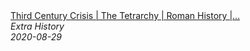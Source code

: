 <!--2024-07-21 00:21:39-->
<div class="yb">
  <a class="nodecor" href="/posts.html?istoriya/third_century_crisis_the_tetrarchy_roman_history_extra_history_part_4">
    <img class="preview" data-videoid="vBFVRV5vsp4" src="https://i.ytimg.com/vi/vBFVRV5vsp4/hqdefault.jpg" align="middle" alt="">
  </a>
  <div class="inlbl text">
    <a class="nodecor" href="/posts.html?istoriya/third_century_crisis_the_tetrarchy_roman_history_extra_history_part_4">Third Century Crisis | The Tetrarchy | Roman History |...</a><br>
    <i class="smaller2">Extra History</i><br>
    <i class="smaller3">2020-08-29</i>
  </div>
</div>
